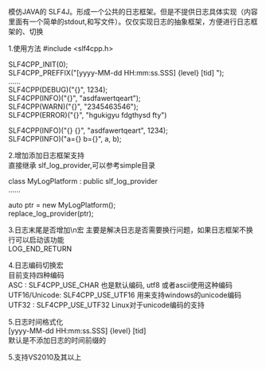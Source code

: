模仿JAVA的 SLF4J。形成一个公共的日志框架。但是不提供日志具体实现（内容里面有一个简单的stdout,和写文件）。仅仅实现日志的抽象框架，方便进行日志框架的、切换        
               
1.使用方法
#include <slf4cpp.h>           
                  
SLF4CPP_INIT(0);      
SLF4CPP_PREFFIX("[yyyy-MM-dd HH:mm:ss.SSS] {level} [tid] ");      
......       
SLF4CPP(DEBUG)("{}", 1234);     
SLF4CPP(INFO)("{}", "asdfawertqeart");           
SLF4CPP(WARN)("{}", "2345463546");         
SLF4CPP(ERROR)("{}", "hgukigyu fdgthysd fty")           
         
SLF4CPP(INFO)("{} {}", "asdfawertqeart", 1234);  
SLF4CPP(INFO)("a={} b={}", a, b);  
               
2.增加添加日志框架支持       
直接继承 slf_log_provider,可以参考simple目录     
     
class MyLogPlatform : public slf_log_provider    
......     
       
auto ptr = new MyLogPlatform();    
replace_log_provider(ptr);     
    
3.日志末尾是否增加\n宏
主要是解决日志是否需要换行问题，如果日志框架不换行可以启动该功能 	
LOG_END_RETURN    
        
           
4.日志编码切换宏    
目前支持四种编码     
ASC : SLF4CPP_USE_CHAR   也是默认编码, utf8 或者ascii使用这种编码      
UTF16/Unicode: SLF4CPP_USE_UTF16  用来支持windows的unicode编码      
UTF32 : SLF4CPP_USE_UTF32 Linux对于unicode编码的支持     
           
		   
5.日志时间格式化		   
[yyyy-MM-dd HH:mm:ss.SSS] {level} [tid]		   
默认是不添加日志的时间前缀的		   
		   
5.支持VS2010及其以上		   



